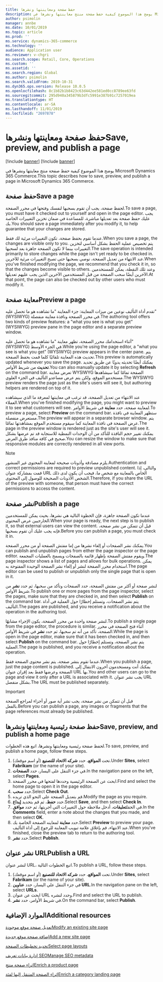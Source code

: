 ```yaml
---
title: حفظ صفحة ومعاينتها ونشرها
description: يوضح هذا الموضوع كيفية حفظ صفحة منتج معاينتها ونشرها في Microsoft Dynamics 365 Commerce.
author: psimolin
manager: annbe
ms.date: 10/01/2019
ms.topic: article
ms.prod: ''
ms.service: dynamics-365-commerce
ms.technology: ''
audience: Application user
ms.reviewer: v-chgri
ms.search.scope: Retail, Core, Operations
ms.custom: ''
ms.assetid: ''
ms.search.region: Global
ms.author: psimolin
ms.search.validFrom: 2019-10-31
ms.dyn365.ops.version: Release 10.0.5
ms.openlocfilehash: 8c1b82b1b8423c63d442ee581ed0cc8789ee63fd
ms.sourcegitcommit: 295d940a345879b3dfc5991e387b91c7257019ea
ms.translationtype: HT
ms.contentlocale: ar-SA
ms.lasthandoff: 11/01/2019
ms.locfileid: "2697878"
---
```

# <a name="save-preview-and-publish-a-page"></a><span data-ttu-id="44e79-103">حفظ صفحة ومعاينتها ونشرها</span><span class="sxs-lookup"><span data-stu-id="44e79-103">Save, preview, and publish a page</span></span>

[!include [banner](includes/preview-banner.md)]
[!include [banner](includes/banner.md)]

<span data-ttu-id="44e79-104">يوضح هذا الموضوع كيفية حفظ صفحة منتج معاينتها ونشرها في Microsoft Dynamics 365 Commerce.</span><span class="sxs-lookup"><span data-stu-id="44e79-104">This topic describes how to save, preview, and publish a page in Microsoft Dynamics 365 Commerce.</span></span>

## <a name="save-a-page"></a><span data-ttu-id="44e79-105">حفظ صفحة</span><span class="sxs-lookup"><span data-stu-id="44e79-105">Save a page</span></span>

<span data-ttu-id="44e79-106">لحفظ صفحة، يجب أن تقوم بسحبها لنفسك وفتحها في محرر الصفحة.</span><span class="sxs-lookup"><span data-stu-id="44e79-106">To save a page, you must have it checked out to yourself and open in the page editor.</span></span> <span data-ttu-id="44e79-107">يجب عليك حفظ صفحة بعد تعديلها مباشرة، للمساعدة في ضمان تخزين التغييرات الخاصة بك.</span><span class="sxs-lookup"><span data-stu-id="44e79-107">You should save a page immediately after you modify it, to help guarantee that your changes are stored.</span></span>

<span data-ttu-id="44e79-108">عندما تقوم بحفظ صفحة، تكون التغييرات مرئية لك فقط.</span><span class="sxs-lookup"><span data-stu-id="44e79-108">When you save a page, the changes are visible only to you.</span></span> <span data-ttu-id="44e79-109">يتم تخصيص عملية الحفظ بشكل أساسي لتخزين التغييرات بينما لا تكون الصفحة جاهزة بعد لسحبها.</span><span class="sxs-lookup"><span data-stu-id="44e79-109">The save operation is intended primarily to store changes while the page isn't yet ready to be checked in.</span></span> <span data-ttu-id="44e79-110">عند الانتهاء من تعديل الصفحة، نوصي بسحبها حتى تصبح التغييرات مرئية للآخرين.</span><span class="sxs-lookup"><span data-stu-id="44e79-110">When you've finished modifying the page, we recommend that you check it in, so that the changes become visible to others.</span></span> <span data-ttu-id="44e79-111">وعند تلك النقطة، يمكن للمستخدمين الآخرين أيضًا سحب الصفحة من قبل المستخدمين الآخرين الذين يجب عليهم تعديلها.</span><span class="sxs-lookup"><span data-stu-id="44e79-111">At that point, the page can also be checked out by other users who must modify it.</span></span>

## <a name="preview-a-page"></a><span data-ttu-id="44e79-112">معاينة صفحة</span><span class="sxs-lookup"><span data-stu-id="44e79-112">Preview a page</span></span>

<span data-ttu-id="44e79-113">تقدم أداة التأليف نوعين من ميزات المعاينة: جزء المعاينة "ما تشاهده هو ما تحصل عليه" (WYSIWYG) في محرر الصفحة ونافذة معاينة منفصلة.</span><span class="sxs-lookup"><span data-stu-id="44e79-113">The authoring tool offers two kinds of preview features: a "what you see is what you get" (WYSIWYG) preview pane in the page editor and a separate preview window.</span></span>

<span data-ttu-id="44e79-114">أثناء استخدامك محرر الصفحة، تظهر معاينة "ما تشاهده هو ما تحصل عليه" (WYSIWYG) في الجزء الأوسط.</span><span class="sxs-lookup"><span data-stu-id="44e79-114">While you're using the page editor, a "what you see is what you get" (WYSIWYG) preview appears in the center pane.</span></span> <span data-ttu-id="44e79-115">يتم تحديث هذه المعاينة تلقائيًا كلما قمت بحفظ الصفحة.</span><span class="sxs-lookup"><span data-stu-id="44e79-115">This preview is automatically updated whenever you save the page.</span></span> <span data-ttu-id="44e79-116">يمكنك أيضًا تحديثه يدويًا عن طريق تحديد **تحديث** من شريط الأوامر.</span><span class="sxs-lookup"><span data-stu-id="44e79-116">You can also manually update it by selecting **Refresh** on the command bar.</span></span> <span data-ttu-id="44e79-117">تعرض معاينة WYSIWYG الصفحة تمامًا كما سيشاهدها مستخدمو الموقع، ولكن يتم عرض مساعدو التأليف في الجزء العلوي.</span><span class="sxs-lookup"><span data-stu-id="44e79-117">The WYSIWYG preview renders the page just as the site's users will see it, but authoring helpers are rendered on top of it.</span></span>

<span data-ttu-id="44e79-118">عند الانتهاء من تعديل الصفحة، قد ترغب في معاينتها لمعرفة ما الذي سيشاهده العملاء.</span><span class="sxs-lookup"><span data-stu-id="44e79-118">When you've finished modifying the page, you might want to preview it to see what customers will see.</span></span> <span data-ttu-id="44e79-119">لمعاينة صفحة، حدد **معاينة** في شريط الأوامر.</span><span class="sxs-lookup"><span data-stu-id="44e79-119">To preview a page, select **Preview** on the command bar.</span></span> <span data-ttu-id="44e79-120">ستظهر المعاينة في نافذة مستعرض منفصلة.</span><span class="sxs-lookup"><span data-stu-id="44e79-120">The preview will appear in a separate browser window.</span></span> <span data-ttu-id="44e79-121">يتم عرض الصفحة في نافذة المعاينة كما سيقوم مستخدم الموقع بمشاهدتها تمامًا.</span><span class="sxs-lookup"><span data-stu-id="44e79-121">The page in the preview window is rendered just as the site's user will see it.</span></span> <span data-ttu-id="44e79-122">يمكنك تغيير حجم النافذة للتأكد من أن الوحدات النمطية للاستجابة قد تم عرضها بشكل صحيح في كافة منافذ طرق العرض.</span><span class="sxs-lookup"><span data-stu-id="44e79-122">You can resize the window to make sure that responsive modules are correctly rendered in all view ports.</span></span>

> [!NOTE]
> <span data-ttu-id="44e79-123">يلزم مصادقة وأذونات صحيحة لمعاينة المحتوى غير المنشور.</span><span class="sxs-lookup"><span data-stu-id="44e79-123">Authentication and correct permissions are required to preview unpublished content.</span></span> <span data-ttu-id="44e79-124">والتالي، إذا قمت بمشاركة عنوان URL الخاص بالمعاينة مع شخص ما، فيجب أن يكون لدى ذلك الشخص الأذونات الصحيحة للوصول إلى المحتوى.</span><span class="sxs-lookup"><span data-stu-id="44e79-124">Therefore, if you share the URL of the preview with someone, that person must have the correct permissions to access the content.</span></span>

## <a name="publish-a-page"></a><span data-ttu-id="44e79-125">نشر صفحة</span><span class="sxs-lookup"><span data-stu-id="44e79-125">Publish a page</span></span>

<span data-ttu-id="44e79-126">عندما تكون الصفحة جاهزة، فإن الخطوة التالية هي نشرها، بحيث يمكن للمستخدمين الخارجيين عرض المحتوى.</span><span class="sxs-lookup"><span data-stu-id="44e79-126">When your page is ready, the next step is to publish it, so that external users can view the content.</span></span> <span data-ttu-id="44e79-127">قبل أن تتمكن من نشر صفحة، فإنه يجب عليك أن تقوم بسحبها.</span><span class="sxs-lookup"><span data-stu-id="44e79-127">Before you can publish a page, you must check it in.</span></span>

<span data-ttu-id="44e79-128">يمكنك نشر الصفحات أو إلغاء نشرها من إما مفتش الصفحة أو من محرر الصفحة.</span><span class="sxs-lookup"><span data-stu-id="44e79-128">You can publish and unpublish pages from either the page inspector or the page editor.</span></span> <span data-ttu-id="44e79-129">ويقوم مفتش الصفحة بإظهار قائمة بالصفحات ويسمح بالعمليات المجمعة.</span><span class="sxs-lookup"><span data-stu-id="44e79-129">The page inspector shows a list of pages and allows for bulk operations.</span></span> <span data-ttu-id="44e79-130">يمكن استخدام محرر الصفحة لنشر أو إلغاء نشر الصفحة الوحيدة المفتوحة به.</span><span class="sxs-lookup"><span data-stu-id="44e79-130">The page editor can be used to publish or unpublish only the single page that is open in it.</span></span>

<span data-ttu-id="44e79-131">لنشر صفحة أو أكثر من مفتش الصفحة، حدد الصفحات وتأكد من سحبها، ثم حدد **نشر** من شريط الأوامر.</span><span class="sxs-lookup"><span data-stu-id="44e79-131">To publish one or more pages from the page inspector, select the pages, make sure that they are checked in, and then select **Publish** on the command bar.</span></span> <span data-ttu-id="44e79-132">يتم نشر الصفحات، وتستلم إخطارًا حول العملية في أداة التأليف.</span><span class="sxs-lookup"><span data-stu-id="44e79-132">The pages are published, and you receive a notification about the operation in the authoring tool.</span></span>

<span data-ttu-id="44e79-133">لنشر صفحة واحدة من محرر الصفحة، يكون الإجراء مشابهًا.</span><span class="sxs-lookup"><span data-stu-id="44e79-133">To publish a single page from the page editor, the procedure is similar.</span></span> <span data-ttu-id="44e79-134">أثناء فتح الصفحة في محرر الصفحة، تأكد من أنه تم سحبها، ثم حدد **نشر** في شريط الأوامر.</span><span class="sxs-lookup"><span data-stu-id="44e79-134">While the page is open in the page editor, make sure that it has been checked in, and then select **Publish** on the command bar.</span></span> <span data-ttu-id="44e79-135">يتم نشر الصفحة، وتستلم إخطارًا حول العملية.</span><span class="sxs-lookup"><span data-stu-id="44e79-135">The page is published, and you receive a notification about the operation.</span></span>

<span data-ttu-id="44e79-136">عندما تقوم بنشر صفحة، يتم نشر محتوى الصفحة فقط.</span><span class="sxs-lookup"><span data-stu-id="44e79-136">When you publish a page, just the page content is published.</span></span> <span data-ttu-id="44e79-137">يمكنك أنت ومستخدمون آخرون الانتقال إلى الصفحة وعرضها فقط بعد إقران عنوان URL بها.</span><span class="sxs-lookup"><span data-stu-id="44e79-137">You and other users can go to the page and view it only after a URL is associated with it.</span></span> <span data-ttu-id="44e79-138">يجب نشر عنوان URL بشكل منفصل.</span><span class="sxs-lookup"><span data-stu-id="44e79-138">The URL must be published separately.</span></span>

> [!IMPORTANT]
> <span data-ttu-id="44e79-139">قبل أن تتمكن من نشر صفحة، يجب نشر أية صور أو أجزاء لمراجع الصفحة بالفعل.</span><span class="sxs-lookup"><span data-stu-id="44e79-139">Before you can publish a page, any images or fragments that the page references must already be published.</span></span>

## <a name="save-preview-and-publish-a-home-page"></a><span data-ttu-id="44e79-140">حفظ صفحة رئيسية ومعاينتها ونشرها</span><span class="sxs-lookup"><span data-stu-id="44e79-140">Save, preview, and publish a home page</span></span>

<span data-ttu-id="44e79-141">لحفظ صفحة رئيسية ومعاينتها ونشرها، اتبع هذه الخطوات.</span><span class="sxs-lookup"><span data-stu-id="44e79-141">To save, preview, and publish a home page, follow these steps.</span></span>

1. <span data-ttu-id="44e79-142">تحت **المواقع**، حدد **شركه الاتحاد للتصنيع** (أو اسم موقعك).</span><span class="sxs-lookup"><span data-stu-id="44e79-142">Under **Sites**, select **Fabrikam** (or the name of your site).</span></span>
1. <span data-ttu-id="44e79-143">في جزء التنقل على اليسار، حدد **الصفحات**.</span><span class="sxs-lookup"><span data-stu-id="44e79-143">In the navigation pane on the left, select **Pages**.</span></span>
1. <span data-ttu-id="44e79-144">ابحث عن الصفحة الرئيسية وحددها لفتحها في محرر الصفحة.</span><span class="sxs-lookup"><span data-stu-id="44e79-144">Find and select the home page to open it in the page editor.</span></span>
1. <span data-ttu-id="44e79-145">حدد **سحب**.</span><span class="sxs-lookup"><span data-stu-id="44e79-145">Select **Check Out**.</span></span>
1. <span data-ttu-id="44e79-146">قم بتعديل الصفحة على النحو الذي تريده.</span><span class="sxs-lookup"><span data-stu-id="44e79-146">Modify the page as you require.</span></span>
1. <span data-ttu-id="44e79-147">حدد **حفظ**، ثم قم بتحديد **إيداع**.</span><span class="sxs-lookup"><span data-stu-id="44e79-147">Select **Save**, and then select **Check In**.</span></span>
1. <span data-ttu-id="44e79-148">في الحقل**تعليقات**، أدخل ملاحظة حول التغييرات التي أجريتها، ثم حدد **موافق**.</span><span class="sxs-lookup"><span data-stu-id="44e79-148">In the **Comments** field, enter a note about the changes that you made, and then select **OK**.</span></span>
1. <span data-ttu-id="44e79-149">حدد **معاينة** لمعاينه الصفحة الخاصة بك.</span><span class="sxs-lookup"><span data-stu-id="44e79-149">Select **Preview** to preview your page.</span></span> <span data-ttu-id="44e79-150">عند الانتهاء، قم بإغلاق علامة تبويب المعاينة للرجوع إلى أداة التأليف.</span><span class="sxs-lookup"><span data-stu-id="44e79-150">When you've finished, close the preview tab to return to the authoring tool.</span></span>
1. <span data-ttu-id="44e79-151">حدد **نشر**.</span><span class="sxs-lookup"><span data-stu-id="44e79-151">Select **Publish**.</span></span>

## <a name="publish-a-url"></a><span data-ttu-id="44e79-152">نشر عنوان URL</span><span class="sxs-lookup"><span data-stu-id="44e79-152">Publish a URL</span></span>

<span data-ttu-id="44e79-153">لنشر عنوان URL، اتبع الخطوات التالية.</span><span class="sxs-lookup"><span data-stu-id="44e79-153">To publish a URL, follow these steps.</span></span>

1. <span data-ttu-id="44e79-154">تحت **المواقع**، حدد **شركه الاتحاد للتصنيع** (أو اسم موقعك).</span><span class="sxs-lookup"><span data-stu-id="44e79-154">Under **Sites**, select **Fabrikam** (or the name of your site).</span></span>
1. <span data-ttu-id="44e79-155">في جزء التنقل علي اليسار، حدد **عناوين URL**.</span><span class="sxs-lookup"><span data-stu-id="44e79-155">In the navigation pane on the left, select **URLs**.</span></span>
1. <span data-ttu-id="44e79-156">ابحث عن عنوان URL وحدد لنشره.</span><span class="sxs-lookup"><span data-stu-id="44e79-156">Find and select the URL to publish.</span></span>
1. <span data-ttu-id="44e79-157">في شريط الأوامر، حدد **نشر**.</span><span class="sxs-lookup"><span data-stu-id="44e79-157">On the command bar, select **Publish**.</span></span>

## <a name="additional-resources"></a><span data-ttu-id="44e79-158">الموارد الإضافية</span><span class="sxs-lookup"><span data-stu-id="44e79-158">Additional resources</span></span>

[<span data-ttu-id="44e79-159">تعديل صفحة موقع موجودة</span><span class="sxs-lookup"><span data-stu-id="44e79-159">Modify an existing site page</span></span>](modify-existing-page.md)

[<span data-ttu-id="44e79-160">إضافة صفحة موقع جديدة</span><span class="sxs-lookup"><span data-stu-id="44e79-160">Add a new site page</span></span>](add-new-page.md)

[<span data-ttu-id="44e79-161">تحديد تخطيطات الصفحة</span><span class="sxs-lookup"><span data-stu-id="44e79-161">Select page layouts</span></span>](select-page-layouts.md)

[<span data-ttu-id="44e79-162">إدارة بيانات تعريف SEO</span><span class="sxs-lookup"><span data-stu-id="44e79-162">Manage SEO metadata</span></span>](manage-seo-metadata.md)

[<span data-ttu-id="44e79-163">إثراء صفحة منتج</span><span class="sxs-lookup"><span data-stu-id="44e79-163">Enrich a product page</span></span>](enrich-product-page.md)

[<span data-ttu-id="44e79-164">إثراء الصفحة المتنقل إليها‬ لفئة</span><span class="sxs-lookup"><span data-stu-id="44e79-164">Enrich a category landing page</span></span>](enrich-category-page.md)

